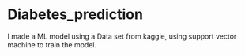 # Diabetes_prediction
I made a ML model using a Data set from kaggle, using support vector machine to train the model. 

